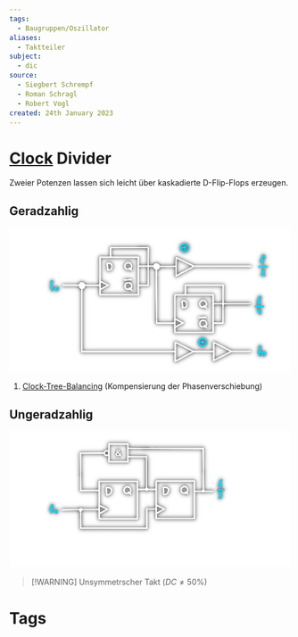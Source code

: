 ```yaml
---
tags:
  - Baugruppen/Oszillator
aliases:
  - Taktteiler
subject:
  - dic
source:
  - Siegbert Schrempf
  - Roman Schragl
  - Robert Vogl
created: 24th January 2023
---
```


# [Clock](Clock%20Generierung.md) Divider

Zweier Potenzen lassen sich leicht über kaskadierte D-Flip-Flops erzeugen.

## Geradzahlig 

![c-div-2|575](../assets/c-div-2.png)

1. [Clock-Tree-Balancing](Clock%20Tree%20Balancing.md) (Kompensierung der Phasenverschiebung)

## Ungeradzahlig

![1150|625](../assets/c-div3.png)

>[!WARNING] Unsymmetrscher Takt ($DC\neq 50\%$)

# Tags